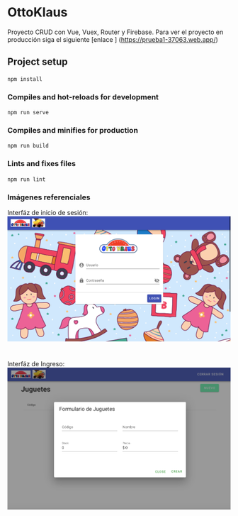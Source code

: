 # OttoKlaus

Proyecto CRUD con Vue, Vuex, Router y Firebase. Para ver el proyecto en producción siga el siguiente [enlace ] (https://prueba1-37063.web.app/)

## Project setup
```
npm install
```

### Compiles and hot-reloads for development
```
npm run serve
```

### Compiles and minifies for production
```
npm run build
```

### Lints and fixes files
```
npm run lint
```

### Imágenes referenciales

Interfáz de inicio de sesión:
![alt text](imagenes/Front.png "Formulario de login")

#

Interfáz de Ingreso:
![alt text](imagenes/Formulario.png "Formulario de Juguetes")
